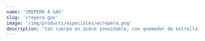 ```yaml
---
name: 'CREPERA A GAS'
slug: 'crepera-gas'
image: '/img/products/especiales/ecrepera.png'
description: 'Con cuerpo en acero inoxidable, con quemador de estrella, piloto, caja de desperdicios, patas en zamak. De 0.42x0.42x0.22.3 de altura. Diametro del plato de 41.2'
---
```

